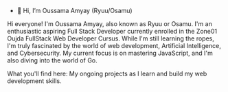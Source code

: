 - 👋 Hi, I’m Oussama Amyay (Ryuu/Osamu)
  
Hi everyone! I'm Oussama Amyay, also known as Ryuu or Osamu. I'm an enthusiastic aspiring Full Stack Developer currently enrolled in the Zone01 Oujda FullStack Web Developer Cursus.
While I'm still learning the ropes, I'm truly fascinated by the world of web development, Artificial Intelligence, and Cybersecurity. My current focus is on mastering JavaScript, and I'm also diving into the world of Go.

What you'll find here:
My ongoing projects as I learn and build my web development skills.
<!---
OussamaAmyay/OussamaAmyay is a ✨ special ✨ repository because its `README.md` (this file) appears on your GitHub profile.
You can click the Preview link to take a look at your changes.
--->
